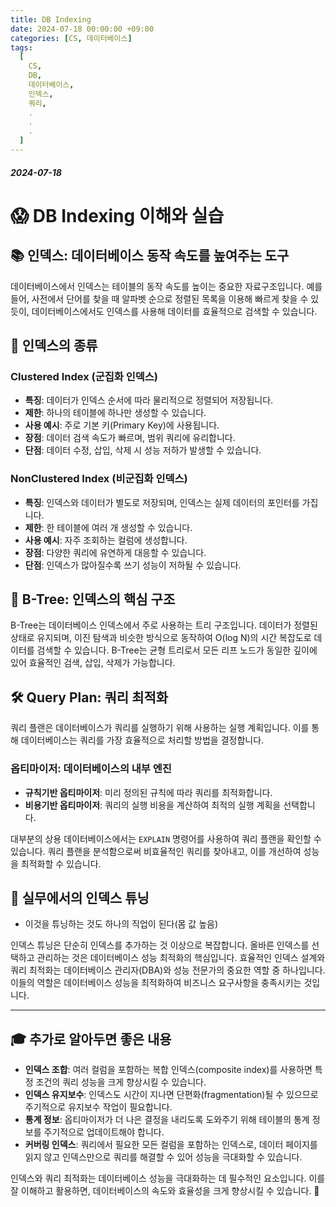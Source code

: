 ```yaml
---
title: DB Indexing
date: 2024-07-18 00:00:00 +09:00
categories: [CS, 데이터베이스]
tags:
  [
    CS,
    DB,
    데이터베이스,
    인덱스,
    쿼리,
    .
    .
    .
  ]
---
```


##### 2024-07-18

# 😱 DB Indexing 이해와 실습

## 📚 인덱스: 데이터베이스 동작 속도를 높여주는 도구 

데이터베이스에서 인덱스는 테이블의 동작 속도를 높이는 중요한 자료구조입니다. 예를 들어, 사전에서 단어를 찾을 때 알파벳 순으로 정렬된 목록을 이용해 빠르게 찾을 수 있듯이, 데이터베이스에서도 인덱스를 사용해 데이터를 효율적으로 검색할 수 있습니다.

## 📌 인덱스의 종류

### Clustered Index (군집화 인덱스)
- **특징**: 데이터가 인덱스 순서에 따라 물리적으로 정렬되어 저장됩니다.
- **제한**: 하나의 테이블에 하나만 생성할 수 있습니다.
- **사용 예시**: 주로 기본 키(Primary Key)에 사용됩니다.
- **장점**: 데이터 검색 속도가 빠르며, 범위 쿼리에 유리합니다.
- **단점**: 데이터 수정, 삽입, 삭제 시 성능 저하가 발생할 수 있습니다.

### NonClustered Index (비군집화 인덱스)
- **특징**: 인덱스와 데이터가 별도로 저장되며, 인덱스는 실제 데이터의 포인터를 가집니다.
- **제한**: 한 테이블에 여러 개 생성할 수 있습니다.
- **사용 예시**: 자주 조회하는 컬럼에 생성합니다.
- **장점**: 다양한 쿼리에 유연하게 대응할 수 있습니다.
- **단점**: 인덱스가 많아질수록 쓰기 성능이 저하될 수 있습니다.

## 🌲 B-Tree: 인덱스의 핵심 구조

B-Tree는 데이터베이스 인덱스에서 주로 사용하는 트리 구조입니다. 데이터가 정렬된 상태로 유지되며, 이진 탐색과 비슷한 방식으로 동작하여 O(log N)의 시간 복잡도로 데이터를 검색할 수 있습니다. B-Tree는 균형 트리로서 모든 리프 노드가 동일한 깊이에 있어 효율적인 검색, 삽입, 삭제가 가능합니다.

## 🛠️ Query Plan: 쿼리 최적화

쿼리 플랜은 데이터베이스가 쿼리를 실행하기 위해 사용하는 실행 계획입니다. 이를 통해 데이터베이스는 쿼리를 가장 효율적으로 처리할 방법을 결정합니다.

### 옵티마이저: 데이터베이스의 내부 엔진
- **규칙기반 옵티마이저**: 미리 정의된 규칙에 따라 쿼리를 최적화합니다.
- **비용기반 옵티마이저**: 쿼리의 실행 비용을 계산하여 최적의 실행 계획을 선택합니다.

대부분의 상용 데이터베이스에서는 `EXPLAIN` 명령어를 사용하여 쿼리 플랜을 확인할 수 있습니다. 쿼리 플랜을 분석함으로써 비효율적인 쿼리를 찾아내고, 이를 개선하여 성능을 최적화할 수 있습니다.

## 💼 실무에서의 인덱스 튜닝
- 이것을 튜닝하는 것도 하나의 직업이 된다(몸 값 높음)

인덱스 튜닝은 단순히 인덱스를 추가하는 것 이상으로 복잡합니다. 올바른 인덱스를 선택하고 관리하는 것은 데이터베이스 성능 최적화의 핵심입니다. 효율적인 인덱스 설계와 쿼리 최적화는 데이터베이스 관리자(DBA)와 성능 전문가의 중요한 역할 중 하나입니다. 이들의 역할은 데이터베이스 성능을 최적화하여 비즈니스 요구사항을 충족시키는 것입니다.

---

## 🎓 추가로 알아두면 좋은 내용

- **인덱스 조합**: 여러 컬럼을 포함하는 복합 인덱스(composite index)를 사용하면 특정 조건의 쿼리 성능을 크게 향상시킬 수 있습니다.
- **인덱스 유지보수**: 인덱스도 시간이 지나면 단편화(fragmentation)될 수 있으므로 주기적으로 유지보수 작업이 필요합니다.
- **통계 정보**: 옵티마이저가 더 나은 결정을 내리도록 도와주기 위해 테이블의 통계 정보를 주기적으로 업데이트해야 합니다.
- **커버링 인덱스**: 쿼리에서 필요한 모든 컬럼을 포함하는 인덱스로, 데이터 페이지를 읽지 않고 인덱스만으로 쿼리를 해결할 수 있어 성능을 극대화할 수 있습니다.

인덱스와 쿼리 최적화는 데이터베이스 성능을 극대화하는 데 필수적인 요소입니다. 이를 잘 이해하고 활용하면, 데이터베이스의 속도와 효율성을 크게 향상시킬 수 있습니다. 🌟
